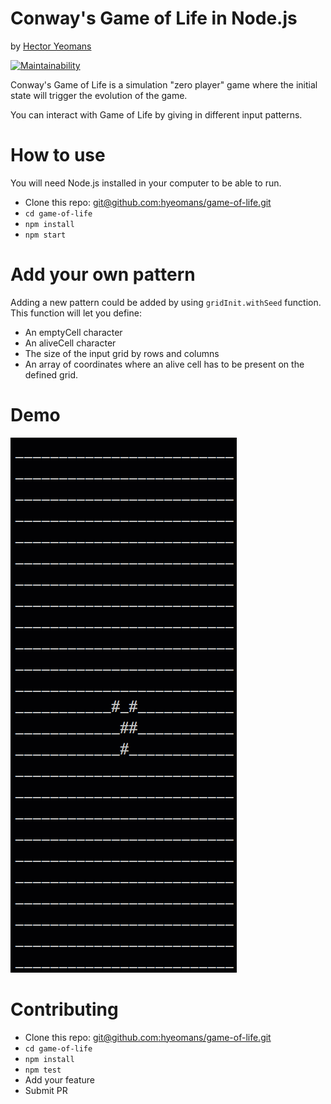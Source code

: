 # Conway's Game of Life in Node.js
by [Hector Yeomans](http://hyeomans.com)

[![Maintainability](https://api.codeclimate.com/v1/badges/241a3f05d4eccdb34aad/maintainability)](https://codeclimate.com/github/hyeomans/game-of-life/maintainability)

Conway's Game of Life is a simulation "zero player" game where the initial state will trigger the evolution of the game.

You can interact with Game of Life by giving in different input patterns.

# How to use

You will need Node.js installed in your computer to be able to run.

* Clone this repo: [git@github.com:hyeomans/game-of-life.git](git@github.com:hyeomans/game-of-life.git)
* `cd game-of-life`
* `npm install`
* `npm start`

# Add your own pattern

Adding a new pattern could be added by using `gridInit.withSeed` function. This function will let you define:

* An emptyCell character
* An aliveCell character
* The size of the input grid by rows and columns
* An array of coordinates where an alive cell has to be present on the defined grid.

# Demo

![demo](https://github.com/hyeomans/game-of-life/blob/master/demo.gif)

# Contributing


* Clone this repo: [git@github.com:hyeomans/game-of-life.git](git@github.com:hyeomans/game-of-life.git)
* `cd game-of-life`
* `npm install`
* `npm test`
* Add your feature
* Submit PR
